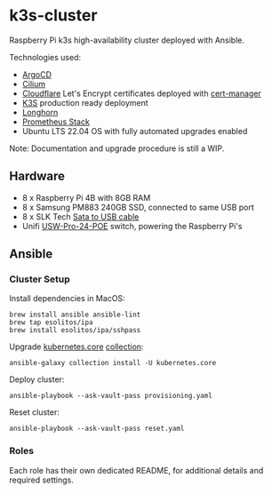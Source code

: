 # k3s-cluster

Raspberry Pi k3s high-availability cluster deployed with Ansible.

Technologies used:

- [ArgoCD](https://argoproj.github.io/cd/)
- [Cilium](https://cilium.io)
- [Cloudflare](https://www.cloudflare.com) Let's Encrypt certificates deployed with [cert-manager](https://cert-manager.io)
- [K3S](https://k3s.io) production ready deployment
- [Longhorn](https://longhorn.io)
- [Prometheus Stack](https://github.com/prometheus-community/helm-charts/tree/main/charts/kube-prometheus-stack)
- Ubuntu LTS 22.04 OS with fully automated upgrades enabled

Note: Documentation and upgrade procedure is still a WIP.

## Hardware

- 8 x Raspberry Pi 4B with 8GB RAM
- 8 x Samsung PM883 240GB SSD, connected to same USB port
- 8 x SLK Tech [Sata to USB cable](https://www.amazon.com/gp/product/B07S9CKV7X/)
- Unifi [USW-Pro-24-POE](https://store.ui.com/us/en/collections/unifi-switching-pro-power-over-ethernet/products/usw-pro-24-poe) switch, powering the Raspberry Pi's

## Ansible

### Cluster Setup

Install dependencies in MacOS:

```shell
brew install ansible ansible-lint
brew tap esolitos/ipa
brew install esolitos/ipa/sshpass
```

Upgrade [kubernetes.core](https://github.com/ansible-collections/kubernetes.core/blob/main/docs/kubernetes.core.helm_module.rst) [collection](https://docs.ansible.com/ansible/latest/collections_guide/collections_installing.html):

```shell
ansible-galaxy collection install -U kubernetes.core
```

Deploy cluster:

```shell
ansible-playbook --ask-vault-pass provisioning.yaml
```

Reset cluster:

```shell
ansible-playbook --ask-vault-pass reset.yaml
```

### Roles

Each role has their own dedicated README, for additional details and required settings.
